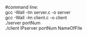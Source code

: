 #command line:<br> gcc -Wall -lm server.c -o server<br>
              gcc -Wall -lm client.c -o client<br>
              ./server portNum<br>
              ./client IPserver portNum NameOfFile<br>
